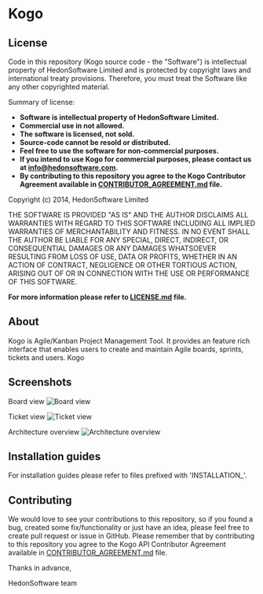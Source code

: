 Kogo
====

License
-------

Code in this repository (Kogo source code - the "Software") is intellectual property of HedonSoftware Limited and is protected by copyright laws and international treaty provisions. Therefore, you must treat the Software like any other copyrighted material.

Summary of license:

- **Software is intellectual property of HedonSoftware Limited.**
- **Commercial use in not allowed.**
- **The software is licensed, not sold.**
- **Source-code cannot be resold or distributed.**
- **Feel free to use the software for non-commercial purposes.**
- **If you intend to use Kogo for commercial purposes, please contact us at info@hedonsoftware.com.**
- **By contributing to this repository you agree to the Kogo Contributor Agreement available in [CONTRIBUTOR_AGREEMENT.md](https://github.com/HedonSoftware/Kogo/blob/master/CONTRIBUTOR_AGREEMENT.md) file.**

Copyright (c) 2014, HedonSoftware Limited

THE SOFTWARE IS PROVIDED "AS IS" AND THE AUTHOR DISCLAIMS ALL WARRANTIES WITH REGARD TO THIS SOFTWARE INCLUDING ALL IMPLIED WARRANTIES OF MERCHANTABILITY AND FITNESS. IN NO EVENT SHALL THE AUTHOR BE LIABLE FOR ANY SPECIAL, DIRECT, INDIRECT, OR CONSEQUENTIAL DAMAGES OR ANY DAMAGES WHATSOEVER RESULTING FROM LOSS OF USE, DATA OR PROFITS, WHETHER IN AN ACTION OF CONTRACT, NEGLIGENCE OR OTHER TORTIOUS ACTION, ARISING OUT OF OR IN CONNECTION WITH THE USE OR PERFORMANCE OF THIS SOFTWARE.

**For more information please refer to [LICENSE.md](https://github.com/HedonSoftware/Kogo/blob/master/LICENSE.md) file.**

About
-----

Kogo is Agile/Kanban Project Management Tool. It provides an feature rich interface that enables users to create and maintain Agile boards, sprints, tickets and users. Kogo

Screenshots
-----------

Board view
![Board view](https://dl.dropboxusercontent.com/u/72445855/Kogo/board_view.png)

Ticket view
![Ticket view](https://dl.dropboxusercontent.com/u/72445855/Kogo/ticket_view.png)

Architecture overview
![Architecture overview](https://dl.dropboxusercontent.com/u/72445855/Kogo/architecture.png)

Installation guides
-------------------

For installation guides please refer to files prefixed with 'INSTALLATION_'.

Contributing
------------

We would love to see your contributions to this repository, so if you found a bug, created some fix/functionality or just have an idea, please feel free to create pull request or issue in GitHub. Please remember that by contributing to this repository you agree to the Kogo API Contributor Agreement available in [CONTRIBUTOR_AGREEMENT.md](https://github.com/HedonSoftware/Kogo/blob/master/CONTRIBUTOR_AGREEMENT.md) file.

Thanks in advance,

HedonSoftware team
